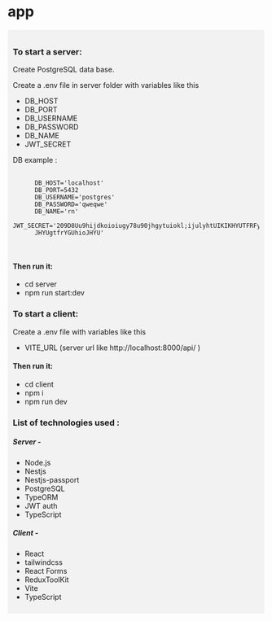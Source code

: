 # app
<div style="background-color: #f2f2f2; padding: 10px;">
  <h3>To start a server:</h3>
  <p>Create PostgreSQL data base.</p>
  <p>Create a .env file in server folder with variables like this</p>
  <ul>
    <li>DB_HOST</li>
    <li>DB_PORT</li>
    <li>DB_USERNAME</li>
    <li>DB_PASSWORD</li>
    <li>DB_NAME</li>
    <li>JWT_SECRET</li>
  </ul>
  <p>DB example : </p>
  <pre class="code-block">
    <code>
      DB_HOST='localhost'
      DB_PORT=5432
      DB_USERNAME='postgres'
      DB_PASSWORD='qweqwe'
      DB_NAME='rn'
      JWT_SECRET='209D8Uu9hijdkoioiugy78u90jhgytuiokl;ijulyhtUIKIKHYUTFRFyguhioI
      JHYUgtfrYGUhioJHYU'
    </code>
  </pre>
  <h4>Then run it:</h3>
  <ul>
    <li>cd server</li>
    <li>npm run start:dev</li>
  </ul>
  <h3>To start a client:</h3>
  <p>Create a .env file with variables like this</p>
  <ul>
    <li>VITE_URL (server url like http://localhost:8000/api/ )</li>
  </ul>
  <h4>Then run it:</h3>
  <ul>
    <li>cd client</li>
    <li>npm i </li>
    <li>npm run dev</li>
  </ul>
  <h3>
    List of technologies used :
  </h3>
  <h5>Server - </h5>
  <ul>
    <li>Node.js</li>
    <li>Nestjs</li>
    <li>Nestjs-passport</li>
    <li>PostgreSQL</li>
    <li>TypeORM</li>
    <li>JWT auth</li>
    <li>TypeScript</li>
  </ul>
  <h5>Client - </h5>
  <ul>
    <li>React</li>
    <li>tailwindcss</li>
    <li>React Forms</li>
    <li>ReduxToolKit</li>
    <li>Vite</li>
    <li>TypeScript</li>
  </ul>
</div>
